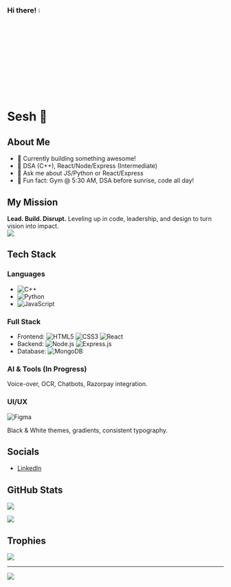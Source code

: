 ### Hi there! <a href="https://www.gautamkrishnar.com/"><img src="https://media.giphy.com/media/hvRJCLFzcasrR4ia7z/giphy.gif" width="5%"></a>

# Sesh 🚀

## About Me

*   🔭  Currently building something awesome!
*   🌱  DSA (C++), React/Node/Express (Intermediate)
*   💬  Ask me about JS/Python or React/Express
*   💪  Fun fact: Gym @ 5:30 AM, DSA before sunrise, code all day!

## My Mission

**Lead. Build. Disrupt.** Leveling up in code, leadership, and design to turn vision into impact. <br/>
![](https://komarev.com/ghpvc/?username=seshusai309&style=flat-square)

## Tech Stack

### Languages

*   ![C++](https://img.shields.io/badge/C++-00599C?style=for-the-badge&logo=c%2B%2B&logoColor=white)
*   ![Python](https://img.shields.io/badge/Python-3776AB?style=for-the-badge&logo=python&logoColor=white)
*   ![JavaScript](https://img.shields.io/badge/JavaScript-F7DF1E?style=for-the-badge&logo=javascript&logoColor=black)

### Full Stack

*   Frontend: ![HTML5](https://img.shields.io/badge/HTML5-E34F26?style=for-the-badge&logo=html5&logoColor=white) ![CSS3](https://img.shields.io/badge/CSS3-1572B6?style=for-the-badge&logo=css3&logoColor=white) ![React](https://img.shields.io/badge/React-20232A?style=for-the-badge&logo=react&logoColor=61DAFB)
*   Backend: ![Node.js](https://img.shields.io/badge/Node.js-339933?style=for-the-badge&logo=nodedotjs&logoColor=white) ![Express.js](https://img.shields.io/badge/Express.js-000000?style=for-the-badge&logo=express&logoColor=white)
*   Database: ![MongoDB](https://img.shields.io/badge/MongoDB-4EA94B?style=for-the-badge&logo=mongodb&logoColor=white)

### AI & Tools (In Progress)

Voice-over, OCR, Chatbots, Razorpay integration.

### UI/UX

![Figma](https://img.shields.io/badge/Figma-F24E1E?style=for-the-badge&logo=figma&logoColor=white)

Black & White themes, gradients, consistent typography.

## Socials

*   [LinkedIn](https://www.linkedin.com/in/sai-sesha-reddy-124152229/)

## GitHub Stats

![](https://github-readme-stats.vercel.app/api?username=seshusai309&theme=dark&hide_border=false&include_all_commits=true&count_private=false)

![](https://nirzak-streak-stats.vercel.app/?user=seshusai309&theme=dark&hide_border=false)

## Trophies

![](https://github-profile-trophy.vercel.app/?username=seshusai309&theme=radical&no-frame=false&no-bg=true&margin-w=4)

---

[![](https://visitcount.itsvg.in/api?id=seshusai309&icon=0&color=0)](https://visitcount.itsvg.in)

